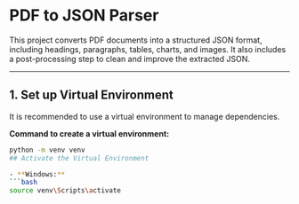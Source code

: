# PDF to JSON Parser

This project converts PDF documents into a structured JSON format, including headings, paragraphs, tables, charts, and images. It also includes a post-processing step to clean and improve the extracted JSON.

---

## 1. Set up Virtual Environment

It is recommended to use a virtual environment to manage dependencies.  

**Command to create a virtual environment:**
```bash
python -m venv venv
## Activate the Virtual Environment

- **Windows:**
```bash
source venv\Scripts\activate
